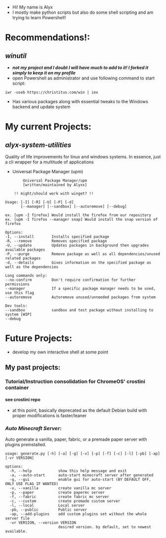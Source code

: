- Hi! My name is Alyx
- I mostly make python scripts but also do some shell scripting and am trying to learn Powershell!

# Recommendations!:
## *winutil*
- ***not my project and I doubt I will have much to add to it! I forked it simply to keep it on my profile***
- open Powershell as administrator and use following command to start script:
```
iwr -useb https://christitus.com/win | iex
```
- Has various packages along with essential tweaks to the Windows backend and update system

# My current Projects:

## *alyx-system-utilities*
Quality of life improvements for linux and windows systems. In essence, just a cli wrapper for a multitude of applications

- Universal Package Manager (upm)
```
        Universal Package Manager/upm     
        [written/maintained by Alyxx]
        
    !! might/should work with winget? !!

Usage: [-I] [-R] [-U] [-P] [-d]
       [--manager] [--sandbox] [--autoremove] [--debug]
       
ex. [upm -I firefox] Would install the firefox from our repository
ex. [upm -I firefox --manager snap] Would install the snap version of firefox

Options:
-I, --install        Installs specified package
-R, --remove         Removes specified package
-U, --update         Updates packages in background then upgrades available packages
-P, --purge          Remove package as well as all dependencies/unused related packages
-d, --details        Gives information on the specified package as well as the dependencies

Long commands only:
--no-confirm         Don't require confirmation for further permissions
--manager            If a specific package manager needs to be used, use this flag
--autoremove         Autoremove unused/unneeded packages from system

Dev tools:
--sandbox            sandbox and test package without installing to system [WIP]
--debug
```

# Future Projects:

- develop my own interactive shell at some point

## My past projects:

### Tutorial/Instruction consolidation for ChromeOS' crostini container
#### see crostini repo
- at this point, basically deprecated as the default Debian build with proper modifications is faster/leaner

### *Auto Minecraft Server*:
Auto generate a vanilla, paper, fabric, or a premade paper server with plugins preinstalled.

```
usage: generate.py [-h] [-a] [-g] [-v] [-p] [-f] [-c] [-l] [-pb] [-ap] [-vr VERSION]

options:
  -h, --help            show this help message and exit
  -a, --auto-start      auto-start minecraft server after generated
  -g, --gui             enable gui for auto-start (BY DEFAULT OFF, ONLY USE FLAG IF WANTED)
  -v, --vanilla         create vanilla mc server
  -p, --paper           create papermc server
  -f, --fabric          create fabric mc server
  -c, --custom          create premade custom server
  -l, --local           Local server
  -pb, --public         Public server
  -ap, --add-plugins    add custom plugins set without the whole server file
  -vr VERSION, --version VERSION
                        desired version. by default, set to newest available.
```
